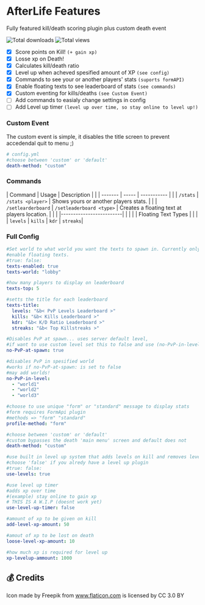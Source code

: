 # AfterLife Features
Fully featured kill/death scoring plugin plus custom death event


![Total downloads](https://img.shields.io/badge/downloads-1-blue.svg)
![Total views](https://img.shields.io/badge/views-15-blue.svg)

 - [x] Score points on Kill! `(+ gain xp)`
 - [x] Losse xp on Death!
 - [x] Calculates kill/death ratio 
 - [x] Level up when acheved spesified amount of XP `(see config)`
 - [x] Commands to see your or another players' stats `(suports formAPI)`
 - [x] Enable floating texts to see leaderboard of stats `(see commands)`
 - [x] Custom eventing for kills/deaths `(see Custom Event)`
 - [ ] Add commands to easialy change settings in config
 - [ ] Add Level up timer `(level up over time, so stay online to level up!)`
 
### Custom Event
The custom event is simple, it disables the title screen to prevent accedendal quit to menu ;)
```yml
# config.yml
#choose between 'custom' or 'default'
death-method: "custom"
```

### Commands
| Command | Usage | Description | |
| ------- | ----- | ----------- | |
| `/stats` | `/stats <player>` | Shows yours or another players stats. | |
| `/setlearderboard` | `/setleaderboard <type>` | Creates a floating text at players location. | |
| |-------------------------| | |
| | Floating Text Types | | |
| `levels` | `kills` | `kdr` | `streaks`|

### Full Config
```yml
#Set world to what world you want the texts to spawn in. Currently only supports one world.
#enable floating texts.
#true: false:
texts-enabled: true
texts-world: "lobby"

#how many players to display on leaderboard
texts-top: 5

#setts the title for each leaderboard
texts-title:
  levels: "&b< PvP Levels Leaderboard >"
  kills: "&b< Kills Leaderboard >"
  kdr: "&b< K/D Ratio Leaderboard >"
  streaks: "&b< Top Killstreaks >"

#Disables PvP at spawn... uses server default level, 
#if want to use custom level set this to false and use (no-PvP-in-level)
no-PvP-at-spawn: true

#disables PvP in spesified world
#works if no-PvP-at-spawn: is set to false
#may add worlds!
no-PvP-in-level:
  - "world1"
  - "world2"
  - "world3"

#choose to use unique "form" or "standard" message to display stats
#form requires FormApi plugin
#methods => "form" "standard"
profile-method: "form"

#choose between 'custom' or 'default'
#custom bypasses the death 'main menu' screen and default does not
death-method: "custom"

#use built in level up system that adds levels on kill and removes level on death
#choose 'false' if you alredy have a level up plugin
#true: false:
use-levels: true

#use level up timer
#adds xp over time
#(example) stay online to gain xp
# THIS IS A W.I.P (doesnt work yet)
use-level-up-timer: false

#amount of xp to be given on kill
add-level-xp-amount: 50

#amout of xp to be lost on death
loose-level-xp-amount: 10

#how much xp is required for level up
xp-levelup-ammount: 1000
```
## 💰 Credits
Icon made by Freepik from www.flaticon.com is licensed by CC 3.0 BY
